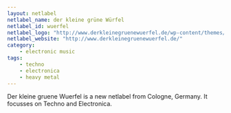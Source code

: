 ```yaml
---
layout: netlabel
netlabel_name: der kleine grüne Würfel
netlabel_id: wuerfel
netlabel_logo: "http://www.derkleinegruenewuerfel.de/wp-content/themes/wuerfel/images/wuerfel_banner.jpg"
netlabel_website: "http://www.derkleinegruenewuerfel.de/"
category:
    - electronic music
tags:
    - techno
    - electronica
    - heavy metal
---
```

Der kleine gruene Wuerfel is a new netlabel from Cologne, Germany. It focusses on Techno and Electronica. 